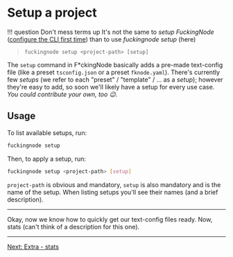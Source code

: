 # Setup a project

!!! question Don't mess terms up
    It's not the same to _setup FuckingNode_ ([configure the CLI first time](configuration.md)) than to use _fuckingnode setup_ (here)

> `fuckingnode setup <project-path> [setup]`

The `setup` command in F\*ckingNode basically adds a pre-made text-config file (like a preset `tsconfig.json` or a preset `fknode.yaml`). There's currently few _setups_ (we refer to each "preset" / "template" / ... as a _setup_); however they're easy to add, so soon we'll likely have a setup for every use case. _You could contribute your own, too :wink:._

## Usage

To list available setups, run:

```bash
fuckingnode setup
```

Then, to apply a setup, run:

```bash
fuckingnode setup <project-path> [setup]
```

`project-path` is obvious and mandatory, `setup` is also mandatory and is the name of the setup. When listing setups you'll see their names (and a brief description).

---

Okay, now we know how to quickly get our text-config files ready. Now, stats (can't think of a description for this one).

---

[Next: Extra - stats](stats.md)
